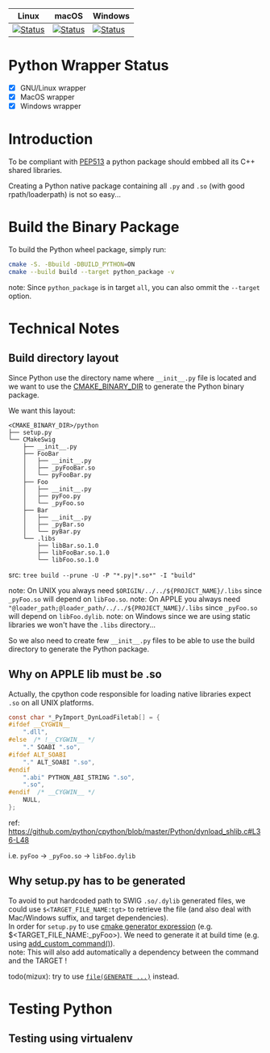 | Linux | macOS | Windows |
|-------|-------|---------|
| [![Status][python_linux_svg]][python_linux_link] | [![Status][python_macos_svg]][python_macos_link] | [![Status][python_windows_svg]][python_windows_link] |

[python_linux_svg]: https://github.com/Mizux/cmake-swig/actions/workflows/amd64_linux_python.yml/badge.svg
[python_linux_link]: https://github.com/Mizux/cmake-swig/actions/workflows/amd64_linux_python.yml
[python_macos_svg]: https://github.com/Mizux/cmake-swig/actions/workflows/amd64_macos_python.yml/badge.svg
[python_macos_link]: https://github.com/Mizux/cmake-swig/actions/workflows/amd64_macos_python.yml
[python_windows_svg]: https://github.com/Mizux/cmake-swig/actions/workflows/amd64_windows_python.yml/badge.svg
[python_windows_link]: https://github.com/Mizux/cmake-swig/actions/workflows/amd64_windows_python.yml


# Python Wrapper Status
* [x] GNU/Linux wrapper
* [x] MacOS wrapper
* [x] Windows wrapper

# Introduction 
To be compliant with [PEP513](https://www.python.org/dev/peps/pep-0513/#the-manylinux1-policy) a python package should embbed all its C++ shared libraries.

Creating a Python native package containing all `.py` and `.so` (with good rpath/loaderpath) is not so easy... 

# Build the Binary Package
To build the Python wheel package, simply run:
```sh
cmake -S. -Bbuild -DBUILD_PYTHON=ON
cmake --build build --target python_package -v
```
note: Since `python_package` is in target `all`, you can also ommit the
`--target` option.

# Technical Notes
## Build directory layout
Since Python use the directory name where `__init__.py` file is located and we
want to use the [CMAKE_BINARY_DIR](https://cmake.org/cmake/help/latest/variable/CMAKE_BINARY_DIR.html) 
to generate the Python binary package.  

We want this layout:
```shell
<CMAKE_BINARY_DIR>/python
├── setup.py
└── CMakeSwig
    ├── __init__.py
    ├── FooBar
    │   ├── __init__.py
    │   ├── _pyFooBar.so
    │   └── pyFooBar.py
    ├── Foo
    │   ├── __init__.py
    │   ├── pyFoo.py
    │   └── _pyFoo.so
    ├── Bar
    │   ├── __init__.py
    │   ├── _pyBar.so
    │   └── pyBar.py
    └── .libs
        ├── libBar.so.1.0
        ├── libFooBar.so.1.0
        └── libFoo.so.1.0
```
src: `tree build --prune -U -P "*.py|*.so*" -I "build"`

note: On UNIX you always need `$ORIGIN/../../${PROJECT_NAME}/.libs` since `_pyFoo.so` will depend on `libFoo.so`.
note: On APPLE you always need `"@loader_path;@loader_path/../../${PROJECT_NAME}/.libs` since `_pyFoo.so` will depend on `libFoo.dylib`.
note: on Windows since we are using static libraries we won't have the `.libs` directory...

So we also need to create few `__init__.py` files to be able to use the build directory to generate the Python package.

## Why on APPLE lib must be .so
Actually, the cpython code responsible for loading native libraries expect `.so`
on all UNIX platforms.

```c
const char *_PyImport_DynLoadFiletab[] = {
#ifdef __CYGWIN__
    ".dll",
#else  /* !__CYGWIN__ */
    "." SOABI ".so",
#ifdef ALT_SOABI
    "." ALT_SOABI ".so",
#endif
    ".abi" PYTHON_ABI_STRING ".so",
    ".so",
#endif  /* __CYGWIN__ */
    NULL,
};
```
ref: https://github.com/python/cpython/blob/master/Python/dynload_shlib.c#L36-L48

i.e. `pyFoo` -> `_pyFoo.so` -> `libFoo.dylib`

## Why setup.py has to be generated
To avoid to put hardcoded path to SWIG `.so/.dylib` generated files,
we could use `$<TARGET_FILE_NAME:tgt>` to retrieve the file (and also deal with Mac/Windows suffix, and target dependencies).  
In order for `setup.py` to use
[cmake generator expression](https://cmake.org/cmake/help/latest/manual/cmake-generator-expressions.7.html#informational-expressions)
(e.g. $<TARGET_FILE_NAME:_pyFoo>). We need to generate it at build time (e.g. using
[add_custom_command()](https://cmake.org/cmake/help/latest/command/add_custom_command.html)).  
note: This will also add automatically a dependency between the command and the TARGET !

todo(mizux): try to use [`file(GENERATE ...)`](https://cmake.org/cmake/help/latest/command/file.html#generate) instead.

# Testing Python
## Testing using virtualenv

